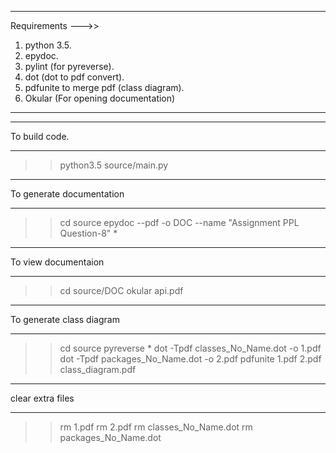 ***********************************************************
Requirements --->>
1. python 3.5.
2. epydoc.
3. pylint (for pyreverse).
4. dot (dot to pdf convert).
5. pdfunite to merge pdf (class diagram).
6. Okular (For opening documentation)
***********************************************************

************************************************************
To build code.
************************************************************
>> python3.5 source/main.py

************************************************************
To generate documentation
************************************************************
>> cd source
>> epydoc --pdf -o DOC --name "Assignment PPL Question-8" *


************************************************************
To view documentaion
************************************************************
>> cd source/DOC
>> okular api.pdf

************************************************************
To generate class diagram
************************************************************
>> cd source
>> pyreverse *
>> dot -Tpdf classes_No_Name.dot -o 1.pdf
>> dot -Tpdf packages_No_Name.dot -o 2.pdf
>> pdfunite 1.pdf 2.pdf class_diagram.pdf

************************************************************
clear extra files
************************************************************
>> rm 1.pdf
>> rm 2.pdf
>> rm classes_No_Name.dot
>> rm packages_No_Name.dot
